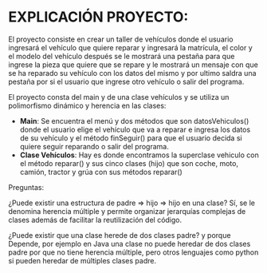 <h1> EXPLICACIÓN PROYECTO: </h1>

El proyecto consiste en crear un taller de vehículos donde el usuario ingresará el vehículo que quiere reparar y ingresará la matrícula, el color y el modelo del vehículo después se le mostrará una pestaña para que ingrese la pieza que quiere que se repare y le mostrará 
un mensaje con que se ha reparado su vehículo con los datos del mismo y por ultimo saldra una pestaña por si el usuario que ingrese otro vehículo o salir del programa.

El proyecto consta del main y de una clase vehículos y se utiliza un polimorfismo dinámico y herencia en las clases: 
- <b>Main</b>: Se encuentra el menú y dos métodos que son datosVehiculos() donde el usuario elige el vehículo que va a reparar e ingresa los datos de su vehículo y el método finSeguir() para que el usuario decida si quiere seguir reparando o salir del programa.
- <b>Clase Vehículos</b>: Hay es donde encontramos la superclase vehiculo con el método reparar() y sus cinco clases (hijo) que son coche, moto, camión, tractor y grúa con sus métodos reparar()

Preguntas:

¿Puede existir una estructura de padre => hijo => hijo en una clase?
    Sí, se le denomina herencia múltiple y permite organizar jerarquías complejas de clases además de facilitar la reutilización del código.

¿Puede existir que una clase herede de dos clases padre? y porque
    Depende, por ejemplo en Java una clase no puede heredar de dos clases padre por que no tiene herencia múltiple, pero otros lenguajes como python si pueden heredar de múltiples clases padre. 
